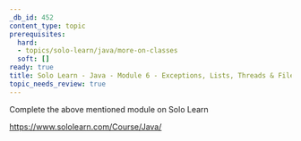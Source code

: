 ```yaml
---
_db_id: 452
content_type: topic
prerequisites:
  hard:
  - topics/solo-learn/java/more-on-classes
  soft: []
ready: true
title: Solo Learn - Java - Module 6 - Exceptions, Lists, Threads & Files
topic_needs_review: true
---
```


Complete the above mentioned module on Solo Learn

https://www.sololearn.com/Course/Java/